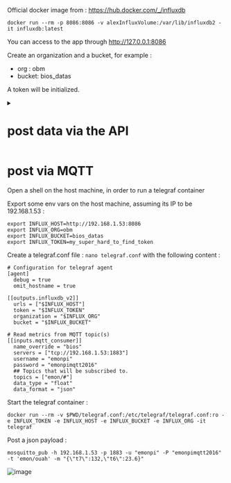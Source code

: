 
Official docker image from : https://hub.docker.com/_/influxdb
```
docker run --rm -p 8086:8086 -v alexInfluxVolume:/var/lib/influxdb2 -it influxdb:latest
```
You can access to the app through http://127.0.0.1:8086

Create an organization and a bucket, for example :
- org : obm
- bucket: bios_datas

A token will be initialized.

<details><summary><h1>post data via the API</h1></summary>

Open a shell on the host machine.

Export app address, org, bucket and token as env vars on the host machine :
```
export INFLUX_HOST=http://localhost:8086
export INFLUX_ORG=obm
export INFLUX_BUCKET=bios_datas
export INFLUX_TOKEN=my_super_hard_to_find_token
```

cf https://docs.influxdata.com/influxdb/v2/get-started/write/

posting datas for day 2022-01-01, in a measurement called home

```
curl --request POST \
"$INFLUX_HOST/api/v2/write?org=$INFLUX_ORG&bucket=$INFLUX_BUCKET&precision=s" \
  --header "Authorization: Token $INFLUX_TOKEN" \
  --header "Content-Type: text/plain; charset=utf-8" \
  --header "Accept: application/json" \
  --data-binary "
home,room=Living\ Room temp=21.1,hum=35.9,co=0i 1641024000
home,room=Kitchen temp=21.0,hum=35.9,co=0i 1641024000
home,room=Living\ Room temp=21.4,hum=35.9,co=0i 1641027600
home,room=Kitchen temp=23.0,hum=36.2,co=0i 1641027600
home,room=Living\ Room temp=21.8,hum=36.0,co=0i 1641031200
home,room=Kitchen temp=22.7,hum=36.1,co=0i 1641031200
home,room=Living\ Room temp=22.2,hum=36.0,co=0i 1641034800
home,room=Kitchen temp=22.4,hum=36.0,co=0i 1641034800
home,room=Living\ Room temp=22.2,hum=35.9,co=0i 1641038400
home,room=Kitchen temp=22.5,hum=36.0,co=0i 1641038400
home,room=Living\ Room temp=22.4,hum=36.0,co=0i 1641042000
home,room=Kitchen temp=22.8,hum=36.5,co=1i 1641042000
home,room=Living\ Room temp=22.3,hum=36.1,co=0i 1641045600
home,room=Kitchen temp=22.8,hum=36.3,co=1i 1641045600
home,room=Living\ Room temp=22.3,hum=36.1,co=1i 1641049200
home,room=Kitchen temp=22.7,hum=36.2,co=3i 1641049200
home,room=Living\ Room temp=22.4,hum=36.0,co=4i 1641052800
home,room=Kitchen temp=22.4,hum=36.0,co=7i 1641052800
home,room=Living\ Room temp=22.6,hum=35.9,co=5i 1641056400
home,room=Kitchen temp=22.7,hum=36.0,co=9i 1641056400
home,room=Living\ Room temp=22.8,hum=36.2,co=9i 1641060000
home,room=Kitchen temp=23.3,hum=36.9,co=18i 1641060000
home,room=Living\ Room temp=22.5,hum=36.3,co=14i 1641063600
home,room=Kitchen temp=23.1,hum=36.6,co=22i 1641063600
home,room=Living\ Room temp=22.2,hum=36.4,co=17i 1641067200
home,room=Kitchen temp=22.7,hum=36.5,co=26i 1641067200
"
```
## use the data explorer to visualize the datas

You can see the measurement

![image](https://github.com/dromotherm/sandbox/assets/24553739/0396bec9-e5b4-4dfe-b5af-4ab68974fcef)

But you cannot see any fields

![image](https://github.com/dromotherm/sandbox/assets/24553739/51df6a45-9077-40bf-88d9-1af4e0775d20)

You have to specify a custom time range :

![image](https://github.com/dromotherm/sandbox/assets/24553739/f28198c6-d4a8-40ba-a89e-d561720d3ef2)

![image](https://github.com/dromotherm/sandbox/assets/24553739/203c8835-3126-45db-94b3-c6fe2b80d478)

![image](https://github.com/dromotherm/sandbox/assets/24553739/3d7461da-7046-49e6-a981-f01aa503b36a)

You can now see fields and room

![image](https://github.com/dromotherm/sandbox/assets/24553739/9928702f-0476-4781-8be0-c15630dcf71d)

</details>

# post via MQTT

Open a shell on the host machine, in order to run a telegraf container

Export some env vars on the host machine, assuming its IP to be 192.168.1.53 :
```
export INFLUX_HOST=http://192.168.1.53:8086
export INFLUX_ORG=obm
export INFLUX_BUCKET=bios_datas
export INFLUX_TOKEN=my_super_hard_to_find_token
```
Create a telegraf.conf file : `nano telegraf.conf` with the following content : 

```
# Configuration for telegraf agent
[agent]
  debug = true
  omit_hostname = true

[[outputs.influxdb_v2]]
  urls = ["$INFLUX_HOST"]
  token = "$INFLUX_TOKEN"
  organization = "$INFLUX_ORG"
  bucket = "$INFLUX_BUCKET"

# Read metrics from MQTT topic(s)
[[inputs.mqtt_consumer]]
  name_override = "bios"
  servers = ["tcp://192.168.1.53:1883"]
  username = "emonpi"
  password = "emonpimqtt2016"
  ## Topics that will be subscribed to.
  topics = ["emon/#"]
  data_type = "float"
  data_format = "json"
```
Start the telegraf container :
```
docker run --rm -v $PWD/telegraf.conf:/etc/telegraf/telegraf.conf:ro -e INFLUX_TOKEN -e INFLUX_HOST -e INFLUX_BUCKET -e INFLUX_ORG -it telegraf
```
Post a json payload :
```
mosquitto_pub -h 192.168.1.53 -p 1883 -u "emonpi" -P "emonpimqtt2016" -t 'emon/ouah' -m "{\"t7\":132,\"t6\":23.6}"
```

![image](https://github.com/dromotherm/sandbox/assets/24553739/54c1fed0-a7c0-4c70-9a6c-8067ed75d713)
